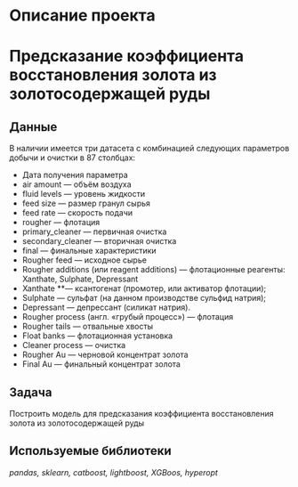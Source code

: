 # Описание проекта

# Предсказание коэффициента восстановления золота из золотосодержащей руды


## Данные

В наличии имеется три датасета с комбинацией следующих параметров добычи и очистки в 87 столбцах:
- Дата получения параметра
- air amount — объём воздуха
- fluid levels — уровень жидкости
- feed size — размер гранул сырья
- feed rate — скорость подачи
- rougher — флотация
- primary_cleaner — первичная очистка
- secondary_cleaner — вторичная очистка
- final — финальные характеристики
- Rougher feed — исходное сырье
- Rougher additions (или reagent additions) — флотационные реагенты: Xanthate, Sulphate, Depressant
- Xanthate **— ксантогенат (промотер, или активатор флотации);
- Sulphate — сульфат (на данном производстве сульфид натрия);
- Depressant — депрессант (силикат натрия).
- Rougher process (англ. «грубый процесс») — флотация
- Rougher tails — отвальные хвосты
- Float banks — флотационная установка
- Cleaner process — очистка
- Rougher Au — черновой концентрат золота
- Final Au — финальный концентрат золота

## Задача
Построить модель для предсказания коэффициента восстановления золота из золотосодержащей руды

## Используемые библиотеки
*pandas, sklearn, catboost, lightboost, XGBoos, hyperopt*

